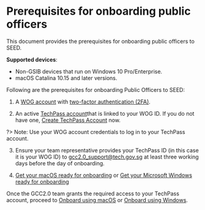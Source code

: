 # Prerequisites for onboarding public officers

<!--**Objective**:-->
This document provides the prerequisites for onboarding public officers to SEED.

<!--?> Note:  You must have email address belonging to the gov.sg domain. For example, *your_name<span>@</span>tech.gov.sg* or *your_name<span>@</span>mof.gov.sg*. Henceforth, this document will refer to this as your WOG ID.-->

<!--**Audience**: Public Officers-->

**Supported devices**:

- Non-GSIB devices that run on Windows 10 Pro/Enterprise.
- macOS Catalina 10.15 and later versions.

Following are the prerequisites for onboarding Public Officers to SEED:

1.  A [WOG account](term-definitions) with [two-factor authentication (2FA)](https://account.activedirectory.windowsazure.com/Proofup.aspx).

2. An active [TechPass account](term-definitions)that is linked to your WOG ID. If you do not have one, [Create TechPass Account](https://docs.developer.tech.gov.sg/docs/techpass-documentation/#/onboard?id=public-officer) now.

?> Note: Use your WOG account credentials to log in to your TechPass account.

3. Ensure your team representative provides your TechPass ID (in this case it is your WOG ID) to gcc2.0_support@tech.gov.sg at least three working days before the day of onboarding.

4. [Get your macOS ready for onboarding](seed-pre-onboarding-clean-up-instructions-for-macos) or [Get your Microsoft Windows ready for onboarding](seed-pre-onboarding-clean-up-instructions-for-windows)

 Once the GCC2.0 team grants the required access to your TechPass account, proceed to [Onboard using macOS](seed-onboarding-instructions-for-macos) or [Onboard using Windows](seed-onboarding-instructions-windows).

